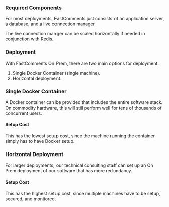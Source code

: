 ### Required Components
For most deployments, FastComments just consists of an application server, a database, and a live connection manager.

The live connection manger can be scaled horizontally if needed in conjunction with Redis.

### Deployment

With FastComments On Prem, there are two main options for deployment.

1. Single Docker Container (single machine).
2. Horizontal deployment.

### Single Docker Container

A Docker container can be provided that includes the entire software stack. On commodity hardware,
this will still perform well for tens of thousands of concurrent users.

#### Setup Cost

This has the lowest setup cost, since the machine running the container simply has to have Docker setup.


### Horizontal Deployment

For larger deployments, our technical consulting staff can set up an On Prem deployment of our software
that has more redundancy.

#### Setup Cost

This has the highest setup cost, since multiple machines have to be setup, secured, and monitored.

